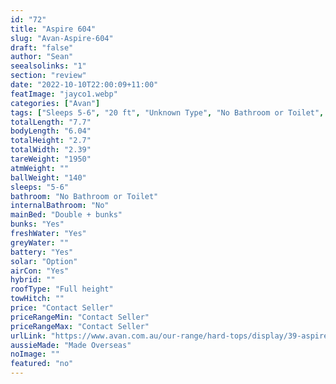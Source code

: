 ```yaml
---
id: "72"
title: "Aspire 604"
slug: "Avan-Aspire-604"
draft: "false"
author: "Sean"
seealsolinks: "1"
section: "review"
date: "2022-10-10T22:00:09+11:00"
featImage: "jayco1.webp"
categories: ["Avan"]
tags: ["Sleeps 5-6", "20 ft", "Unknown Type", "No Bathroom or Toilet", "Full height", "Price Unknown"]
totalLength: "7.7"
bodyLength: "6.04"
totalHeight: "2.7"
totalWidth: "2.39"
tareWeight: "1950"
atmWeight: ""
ballWeight: "140"
sleeps: "5-6"
bathroom: "No Bathroom or Toilet"
internalBathroom: "No"
mainBed: "Double + bunks"
bunks: "Yes"
freshWater: "Yes"
greyWater: ""
battery: "Yes"
solar: "Option"
airCon: "Yes"
hybrid: ""
roofType: "Full height"
towHitch: ""
price: "Contact Seller"
priceRangeMin: "Contact Seller"
priceRangeMax: "Contact Seller"
urlLink: "https://www.avan.com.au/our-range/hard-tops/display/39-aspire-564-600-series-hardtop"
aussieMade: "Made Overseas"
noImage: ""
featured: "no"
---
```

